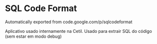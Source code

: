 # SQL Code Format
Automatically exported from code.google.com/p/sqlcodeformat

Aplicativo usado internamente na Cetil. Usado para extrair SQL do código (sem estar em modo debug)

